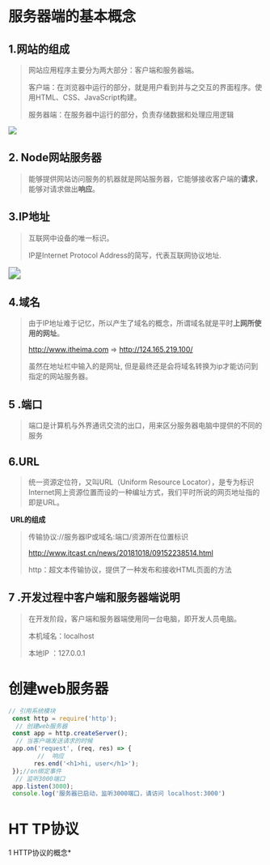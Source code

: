 # 服务器端的基本概念

## 1.网站的组成

> 网站应用程序主要分为两大部分：客户端和服务器端。
>
> 客户端：在浏览器中运行的部分，就是用户看到并与之交互的界面程序。使用HTML、CSS、JavaScript构建。
>
> 服务器端：在服务器中运行的部分，负责存储数据和处理应用逻辑

![](D:\互联网专业知识\Node.js\imgs\QQ截图20201218085012.png)

## 2. Node网站服务器

> 能够提供网站访问服务的机器就是网站服务器，它能够接收客户端的**请求**，能够对请求做出**响应**。

## 3.IP地址

> 互联网中设备的唯一标识。
>
> IP是Internet Protocol Address的简写，代表互联网协议地址.

<img src="D:\互联网专业知识\Node.js\imgs\图片1.png" style="zoom:150%;" />

## 4.域名

> 由于IP地址难于记忆，所以产生了域名的概念，所谓域名就是平时**上网所使用的网址**。
>
> http://www.itheima.com => http://124.165.219.100/
>
> 虽然在地址栏中输入的是网址, 但是最终还是会将域名转换为ip才能访问到指定的网站服务器。

## 5 .端口

> 端口是计算机与外界通讯交流的出口，用来区分服务器电脑中提供的不同的服务

## 6.URL

> 统一资源定位符，又叫URL（Uniform Resource Locator），是专为标识Internet网上资源位置而设的一种编址方式，我们平时所说的网页地址指的即是URL。

​       **URL的组成**

> 传输协议://服务器IP或域名:端口/资源所在位置标识
>
> http://www.itcast.cn/news/20181018/09152238514.html
>
> http：超文本传输协议，提供了一种发布和接收HTML页面的方法

## **7** .开发过程中客户端和服务器端说明

> 在开发阶段，客户端和服务器端使用同一台电脑，即开发人员电脑。
>
> 本机域名：localhost
>
> 本地IP  ：127.0.0.1

# 创建web服务器

```javascript
// 引用系统模块
 const http = require('http');
  // 创建web服务器
 const app = http.createServer();
  // 当客户端发送请求的时候
 app.on('request', (req, res) => {
        //  响应
       res.end('<h1>hi, user</h1>');
 });//on绑定事件
  // 监听3000端口
 app.listen(3000);
 console.log('服务器已启动，监听3000端口，请访问 localhost:3000')
```

# **HT TP**协议

1 HTTP协议的概念*